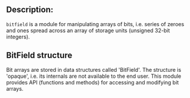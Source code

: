 ## Description:

`bitfield` is a module for manipulating arrays of bits, i.e. series of zeroes
and ones spread across an array of storage units (unsigned 32-bit integers).

## BitField structure

Bit arrays are stored in data structures called 'BitField'. The structure is
'opaque', i.e. its internals are not available to the end user. This module
provides API (functions and methods) for accessing and modifying bit arrays.
